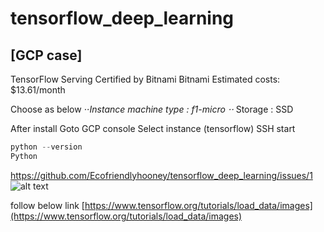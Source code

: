 # tensorflow_deep_learning
## [GCP case]

TensorFlow Serving Certified by Bitnami
Bitnami
Estimated costs: $13.61/month

Choose as below 
⋅⋅*Instance machine type : f1-micro
⋅⋅* Storage : SSD


After install
Goto GCP console
Select instance (tensorflow)
SSH start


```python
python --version
Python 
```
https://github.com/Ecofriendlyhooney/tensorflow_deep_learning/issues/1
![alt text](https://user-images.githubusercontent.com/20676176/98328643-8dd98680-2039-11eb-99b2-7ab5a322ec4f.jpg "Logo Title Text 1")




follow below link
[https://www.tensorflow.org/tutorials/load_data/images](https://www.tensorflow.org/tutorials/load_data/images)

